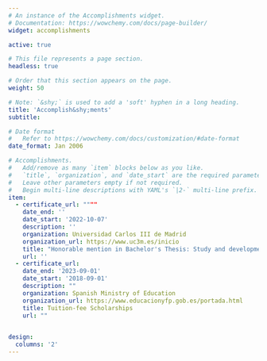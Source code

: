 ```yaml
---
# An instance of the Accomplishments widget.
# Documentation: https://wowchemy.com/docs/page-builder/
widget: accomplishments

active: true

# This file represents a page section.
headless: true

# Order that this section appears on the page.
weight: 50

# Note: `&shy;` is used to add a 'soft' hyphen in a long heading.
title: 'Accomplish&shy;ments'
subtitle:

# Date format
#   Refer to https://wowchemy.com/docs/customization/#date-format
date_format: Jan 2006

# Accomplishments.
#   Add/remove as many `item` blocks below as you like.
#   `title`, `organization`, and `date_start` are the required parameters.
#   Leave other parameters empty if not required.
#   Begin multi-line descriptions with YAML's `|2-` multi-line prefix.
item:
  - certificate_url: """"
    date_end: ''
    date_start: '2022-10-07'
    description: ''
    organization: Universidad Carlos III de Madrid
    organization_url: https://www.uc3m.es/inicio
    title: "Honorable mention in Bachelor's Thesis: Study and development of the algorithm Neuroevolution of Augmenting Topologies in Pac-man environment"
    url: ''
  - certificate_url: 
    date_end: '2023-09-01'
    date_start: '2018-09-01'
    description: ""
    organization: Spanish Ministry of Education
    organization_url: https://www.educacionyfp.gob.es/portada.html
    title: Tuition-fee Scholarships
    url: ""
  

design:
  columns: '2'
---
```

